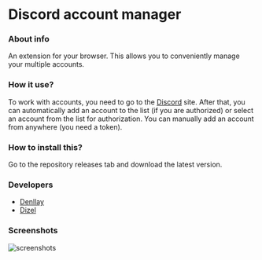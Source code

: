 # Discord account manager

### About info
An extension for your browser. This allows you to conveniently manage your multiple accounts.

### How it use?
To work with accounts, you need to go to the [Discord](https://discord.com/) site. 
After that, you can automatically add an account to the list (if you are authorized) or select an account from the list for authorization. 
You can manually add an account from anywhere (you need a token).

### How to install this?
Go to the repository releases tab and download the latest version.

### Developers

* [Denllay](https://github.com/Denllay)
* [Dizel](https://github.com/DizelBadCoder)

### Screenshots
![screenshots](https://i.imgur.com/A0hV8wJ.png)

